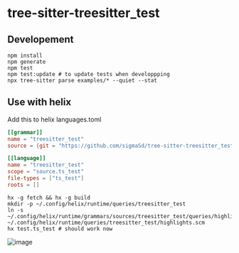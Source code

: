 # tree-sitter-treesitter_test

## Developement

```
npm install
npm generate
npm test
npm test:update # to update tests when developpping
npx tree-sitter parse examples/* --quiet --stat
```

## Use with helix

Add this to helix languages.toml
```toml
[[grammar]]
name = "treesitter_test"
source = {git = "https://github.com/sigmaSd/tree-sitter-treesitter_test", rev = "ea2c024c805cd962ad205f23297616e7b87e2419"}

[[language]]
name = "treesitter_test"
scope = "source.ts_test"
file-types = ["ts_test"]
roots = []
```

```
hx -g fetch && hx -g build
mkdir -p ~/.config/helix/runtime/queries/treesitter_test
ln -s ~/.config/helix/runtime/grammars/sources/treesitter_test/queries/highlights.scm  ~/.config/helix/runtime/queries/treesitter_test/highlights.scm
hx test.ts_test # should work now
```

![image](https://github.com/sigmaSd/tree-sitter-treesitter_test/assets/22427111/b493992f-15ae-430a-8173-81e42968e310)
